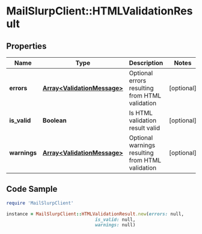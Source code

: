 # MailSlurpClient::HTMLValidationResult

## Properties

Name | Type | Description | Notes
------------ | ------------- | ------------- | -------------
**errors** | [**Array&lt;ValidationMessage&gt;**](ValidationMessage) | Optional errors resulting from HTML validation | [optional] 
**is_valid** | **Boolean** | Is HTML validation result valid | [optional] 
**warnings** | [**Array&lt;ValidationMessage&gt;**](ValidationMessage) | Optional warnings resulting from HTML validation | [optional] 

## Code Sample

```ruby
require 'MailSlurpClient'

instance = MailSlurpClient::HTMLValidationResult.new(errors: null,
                                 is_valid: null,
                                 warnings: null)
```


